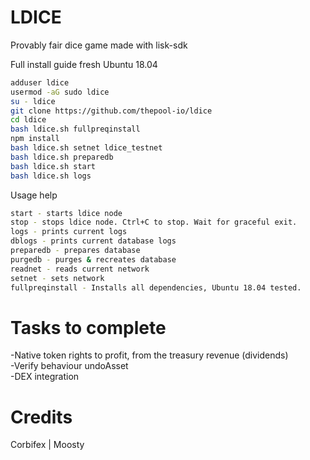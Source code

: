 # LDICE
Provably fair dice game made with lisk-sdk

Full install guide fresh Ubuntu 18.04
```sh
adduser ldice
usermod -aG sudo ldice
su - ldice
git clone https://github.com/thepool-io/ldice
cd ldice
bash ldice.sh fullpreqinstall
npm install
bash ldice.sh setnet ldice_testnet
bash ldice.sh preparedb
bash ldice.sh start
bash ldice.sh logs
```

Usage help
```sh
start - starts ldice node
stop - stops ldice node. Ctrl+C to stop. Wait for graceful exit.
logs - prints current logs
dblogs - prints current database logs
preparedb - prepares database
purgedb - purges & recreates database
readnet - reads current network
setnet - sets network
fullpreqinstall - Installs all dependencies, Ubuntu 18.04 tested.

```

# Tasks to complete
-Native token rights to profit, from the treasury revenue (dividends)<br>
-Verify behaviour undoAsset<br>
-DEX integration<br>

# Credits
Corbifex | Moosty